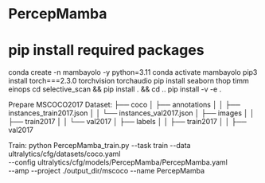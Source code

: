 # PercepMamba
# pip install required packages
conda create -n mambayolo -y python=3.11
conda activate mambayolo
pip3 install torch===2.3.0 torchvision torchaudio
pip install seaborn thop timm einops
cd selective_scan && pip install . && cd ..
pip install -v -e .

Prepare MSCOCO2017 Dataset:
├── coco
│   ├── annotations
│   │   ├── instances_train2017.json
│   │   └── instances_val2017.json
│   ├── images
│   │   ├── train2017
│   │   └── val2017
│   ├── labels
│   │   ├── train2017
│   │   ├── val2017

Train:
python PercepMamba_train.py --task train --data ultralytics/cfg/datasets/coco.yaml \
 --config ultralytics/cfg/models/PercepMamba/PercepMamba.yaml \
--amp  --project ./output_dir/mscoco --name PercepMamba
